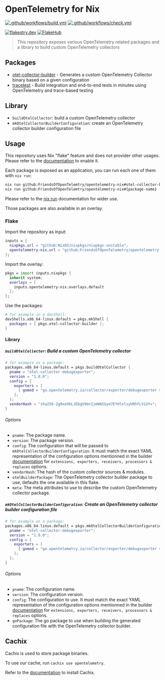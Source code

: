 # OpenTelemetry for Nix

[![.github/workflows/build.yml](https://github.com/FriendsOfOpenTelemetry/opentelemetry-nix/actions/workflows/build.yml/badge.svg)](https://github.com/FriendsOfOpenTelemetry/opentelemetry-nix/actions/workflows/build.yml)
[![.github/workflows/check.yml](https://github.com/FriendsOfOpenTelemetry/opentelemetry-nix/actions/workflows/check.yml/badge.svg)](https://github.com/FriendsOfOpenTelemetry/opentelemetry-nix/actions/workflows/check.yml)

[![flakestry.dev](https://flakestry.dev/api/badge/flake/github/FriendsOfOpenTelemetry/opentelemetry-nix)](https://flakestry.dev/flake/github/FriendsOfOpenTelemetry/opentelemetry-nix)
[![FlakeHub](https://img.shields.io/endpoint?url=https://flakehub.com/f/FriendsOfOpenTelemetry/opentelemetry-nix/badge)](https://flakehub.com/flake/FriendsOfOpenTelemetry/opentelemetry-nix)

> This repository exposes various OpenTelemetry related packages and a library to build custom OpenTelemetry collectors

## Packages

- [otel-collector-builder](https://github.com/open-telemetry/opentelemetry-collector/tree/main/cmd/builder) - Generates a custom OpenTelemetry Collector binary based on a given configuration
- [tracetest](https://github.com/kubeshop/tracetest) - Build integration and end-to-end tests in minutes using OpenTelemetry and trace-based testing

## Library

- `buildOtelCollector`: build a custom OpenTelemetry collector
- `mkOtelCollectorBuilderConfiguration`: create an OpenTelemetry collector builder configuration file

## Usage

This repository uses Nix "flake" feature and does not provider other usages. Please refer to the [documentation](https://nixos.org/manual/nix/unstable/contributing/experimental-features.html?highlight=enable#xp-feature-flakes) to enable it.

Each package is exposed as an application, you can run each one of them with `nix run`:

```bash
nix run github:FriendsOfOpenTelemtry/opentelemetry-nix#otel-collector-builder
nix run github:FriendsOfOpenTelemtry/opentelemetry-nix#{package-name}
```

Please refer to the [nix run](https://nixos.org/manual/nix/stable/command-ref/new-cli/nix3-run) documentation for wider use.

Those packages are also available in an overlay.

### Flake

Import the repository as input:

```nix
inputs = {
  nixpkgs.url = "github:NixOS/nixpkgs/nixpkgs-unstable";
  opentelemetry-nix.url = "github:FriendsOfOpenTelemetry/opentelemetry-nix";
};
```

Import the overlay:

```nix
pkgs = import inputs.nixpkgs {
  inherit system;
  overlays = [
    inputs.opentelemetry-nix.overlays.default
  ];
};
```

Use the packages:

```nix
# for example in a devShell:
devShells.x86_64-linux.default = pkgs.mkShell {
  packages = [ pkgs.otel-collector-builder ];
}
```

#### Library

##### `buildOtelCollector`: Build a custom OpenTelemetry collector

```nix
# for example as a package:
packages.x86_64-linux.default = pkgs.buildOtelCollector {
  pname = "otel-collector-debugexporter";
  version = "1.0.0";
  config = {
    exporters = [
      { gomod = "go.opentelemetry.io/collector/exporter/debugexporter v0.90.0"; }
    ];
  };
  vendorHash = "sha256-2g0xe9kLJEbgU9m+2jmWA5Gym7EYHlelsyU0hfLViUY=";
}
```

###### Options

- `pname`: The package name.
- `version`: The package version.
- `config`: The configuration that will be passed to `mkOtelCollectorBuilderConfiguration`. It must match the exact YAML representation of the configuration options mentionned in the builder [documentation](https://github.com/open-telemetry/opentelemetry-collector/tree/main/cmd/builder#configuration) for `extensions, exporters, receivers, processors & replaces` options.
- `vendorHash`: The hash of the custom collector sources & modules.
- `otelBuilderPackage`: The OpenTelemetry collector builder package to use, defaults the one available in this flake.
- `meta`: The meta attributes to use to describe the custom OpenTelemetry collector package.

##### `mkOtelCollectorBuilderConfiguration`: Create an OpenTelemetry collector builder configuration file

```nix
# for example as a package:
packages.x86_64-linux.default = pkgs.mkOtelCollectorBuilderConfiguration {
  pname = "otel-collector-debugexporter";
  version = "1.0.0";
  config = {
    exporters = [
      { gomod = "go.opentelemetry.io/collector/exporter/debugexporter v0.90.0"; }
    ];
  };
}
```

###### Options

- `pname`: The configuration name.
- `version`: The configuration version.
- `config`: The configuration to use. It must match the exact YAML representation of the configuration options mentionned in the builder [documentation](https://github.com/open-telemetry/opentelemetry-collector/tree/main/cmd/builder#configuration) for `extensions, exporters, receivers, processors & replaces` options.
- `goPackage`: The go package to use when building the generated configuration file with the OpenTelemetry collector builder.

## Cachix

Cachix is used to store package binaries. 

To use our cache, run `cachix use opentelemetry`.

Refer to the [documentation](https://docs.cachix.org/) to install Cachix.